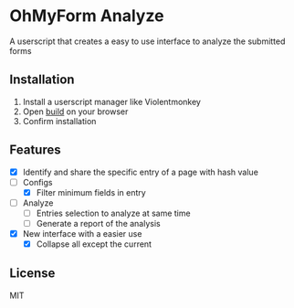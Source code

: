 # OhMyForm Analyze

A userscript that creates a easy to use interface to analyze the submitted forms

## Installation

1. Install a userscript manager like Violentmonkey
2. Open [build](https://gitea.com/thisago/ohMyForm_analyze/raw/branch/master/build/ohMyForm_analyze.user.js) on your browser
3. Confirm installation
## Features

- [x] Identify and share the specific entry of a page with hash value
- [ ] Configs
  - [x] Filter minimum fields in entry
- [ ] Analyze
  - [ ] Entries selection to analyze at same time
  - [ ] Generate a report of the analysis
- [x] New interface with a easier use
  - [x] Collapse all except the current

## License

MIT

